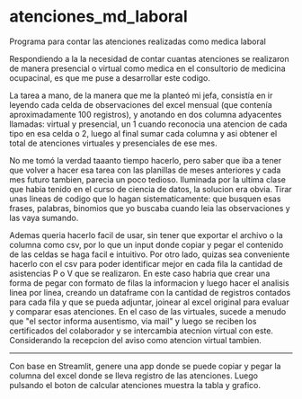 # atenciones_md_laboral
Programa para contar las atenciones realizadas como medica laboral

Respondiendo a la la necesidad de contar cuantas atenciones se realizaron de manera presencial o virtual como medica en el consultorio de medicina ocupacinal, es que me puse a desarrollar este codigo.

La tarea a mano, de la manera que me la planteó mi jefa, consistía en ir leyendo cada celda de observaciones del excel mensual (que contenía aproximadamente 100 registros), y anotando en dos columna adyacentes llamadas: virtual y presencial, un 1 cuando reconocia una atencion de cada tipo en esa celda o 2, luego al final sumar cada columna y asi obtener el total de atenciones virtuales y presenciales de ese mes.

No me tomó la verdad taaanto tiempo hacerlo, pero saber que iba a tener que volver a hacer esa tarea con las planillas de meses anteriores y cada mes futuro tambien, parecia un poco tedioso. Iluminada por la ultima clase que habia tenido en el curso de ciencia de datos, la solucion era obvia. Tirar unas lineas de codigo que lo hagan sistematicamente: que busquen esas frases, palabras, binomios que yo buscaba cuando leia las observaciones y las vaya sumando. 

Ademas queria hacerlo facil de usar, sin tener que exportar el archivo o la columna como csv, por lo que un input donde copiar y pegar el contenido de las celdas se haga facil e intuitivo. 
Por otro lado, quizas sea conveniente hacerlo con el csv para poder identificar mejor en cada fila la cantidad de asistencias P o V que se realizaron. En este caso habria que crear una forma de pegar con formato de filas la informacion y luego hacer el analisis linea por linea, creando un dataframe con la cantidad de registros contados para cada fila y que se pueda adjuntar, joinear al excel original para evaluar y comparar esas atenciones. En el caso de las virtuales, sucede a menudo que "el sector informa ausentismo, via mail" y luego se reciben los certificados del colaborador y se intercambia atecnion virtual con este. Considerando la recepcion del aviso como atencion virtual tambien.
 
--------------------------
Con base en Streamlit, genere una app donde se puede copiar y pegar la columna del excel donde se lleva registro de las atenciones. Luego pulsando el boton de calcular atenciones muestra la tabla y grafico.

